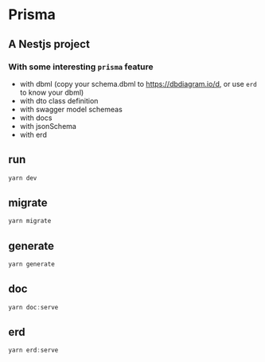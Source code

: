 # Prisma
## A Nestjs project
### With some interesting `prisma` feature
- with dbml (copy your schema.dbml to https://dbdiagram.io/d, or use `erd` to know your dbml)
- with dto class definition
- with swagger model schemeas
- with docs
- with jsonSchema
- with erd

## run
``` js
yarn dev
```

## migrate
``` js
yarn migrate
```

## generate
``` js
yarn generate
```

## doc
``` js
yarn doc:serve
```

## erd
``` js
yarn erd:serve
```
